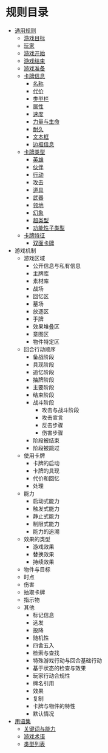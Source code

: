 # 规则目录

* [通用规则](tong-yong-gui-ze/)
  * [游戏目标](tong-yong-gui-ze/tong-yong-gui-ze-you-xi-mu-biao.md)
  * [玩家](tong-yong-gui-ze/tong-yong-gui-ze-wan-jia.md)
  * [游戏开始](tong-yong-gui-ze/tong-yong-gui-ze-you-xi-kai-shi.md)
  * [游戏结束](tong-yong-gui-ze/tong-yong-gui-ze-you-xi-jie-shu.md)
  * [游戏准备](tong-yong-gui-ze/tong-yong-gui-ze-you-xi-zhun-bei.md)
  * [卡牌信息](tong-yong-gui-ze/tong-yong-gui-ze-ka-pai-xin-xi/)
    * [名称](tong-yong-gui-ze/tong-yong-gui-ze-ka-pai-xin-xi/ka-pai-xin-xi-ming-cheng.md)
    * [代价](tong-yong-gui-ze/tong-yong-gui-ze-ka-pai-xin-xi/ka-pai-xin-xi-dai-jia.md)
    * [类型栏](tong-yong-gui-ze/tong-yong-gui-ze-ka-pai-xin-xi/ka-pai-xin-xi-lei-xing-lan.md)
    * [属性](tong-yong-gui-ze/tong-yong-gui-ze-ka-pai-xin-xi/ka-pai-xin-xi-shu-xing.md)
    * [速度](tong-yong-gui-ze/tong-yong-gui-ze-ka-pai-xin-xi/ka-pai-xin-xi-su-du.md)
    * [力量与生命](tong-yong-gui-ze/tong-yong-gui-ze-ka-pai-xin-xi/ka-pai-xin-xi-li-liang-yu-sheng-ming.md)
    * [耐久](tong-yong-gui-ze/tong-yong-gui-ze-ka-pai-xin-xi/ka-pai-xin-xi-nai-jiu.md)
    * [文本框](tong-yong-gui-ze/tong-yong-gui-ze-ka-pai-xin-xi/ka-pai-xin-xi-wen-ben-kuang.md)
    * [边框信息](tong-yong-gui-ze/tong-yong-gui-ze-ka-pai-xin-xi/ka-pai-xin-xi-bian-kuang-xin-xi.md)
  * [卡牌类型](tong-yong-gui-ze/tong-yong-gui-ze-ka-pai-lei-xing/)
    * [英雄](tong-yong-gui-ze/tong-yong-gui-ze-ka-pai-lei-xing/ka-pai-lei-xing-ying-xiong.md)
    * [伙伴](tong-yong-gui-ze/tong-yong-gui-ze-ka-pai-lei-xing/ka-pai-lei-xing-huo-ban.md)
    * [行动](tong-yong-gui-ze/tong-yong-gui-ze-ka-pai-lei-xing/ka-pai-lei-xing-xing-dong.md)
    * [攻击](tong-yong-gui-ze/tong-yong-gui-ze-ka-pai-lei-xing/ka-pai-lei-xing-gong-ji.md)
    * [道具](tong-yong-gui-ze/tong-yong-gui-ze-ka-pai-lei-xing/ka-pai-lei-xing-dao-ju.md)
    * [武器](tong-yong-gui-ze/tong-yong-gui-ze-ka-pai-lei-xing/ka-pai-lei-xing-wu-qi.md)
    * [领地](tong-yong-gui-ze/tong-yong-gui-ze-ka-pai-lei-xing/ka-pai-lei-xing-ling-di.md)
    * [幻象](tong-yong-gui-ze/tong-yong-gui-ze-ka-pai-lei-xing/ka-pai-lei-xing-huan-xiang.md)
    * [超类型](tong-yong-gui-ze/tong-yong-gui-ze-ka-pai-lei-xing/ka-pai-lei-xing-chao-lei-xing.md)
    * [功能性子类型](tong-yong-gui-ze/tong-yong-gui-ze-ka-pai-lei-xing/ka-pai-lei-xing-gong-neng-xing-zi-lei-xing.md)
  * [卡牌特征](tong-yong-gui-ze/tong-yong-gui-ze-ka-pai-te-zheng/)
    * [双面卡牌](tong-yong-gui-ze/tong-yong-gui-ze-ka-pai-te-zheng/shuang-mian-ka-pai.md)
* 游戏机制
  * &#x20;  游戏区域
    * 公开信息与私有信息
    * 主牌库
    * 素材库
    * 战场
    * 回忆区
    * 墓场
    * 放逐区
    * 手牌
    * 效果堆叠区
    * 意图区
    * 物件特定区 &#x20;
  * 回合行动顺序
    * 备战阶段
    * 具现阶段
    * 追忆阶段
    * 抽牌阶段
    * 主要阶段
    * 结束阶段
    * 战斗阶段
      * 攻击与战斗阶段
      * 攻击宣言
      * 反击步骤
      * 伤害步骤
    * 阶段被结束
    * 阶段被跳过
  * 使用卡牌
    * 卡牌的启动
    * 卡牌的具现
    * 代价和回忆
    * 处理
  * 能力
    * 启动式能力
    * 触发式能力
    * 静止式能力
    * 制限式能力
    * 能力的追溯
  * 效果的类型
    * 游戏效果
    * 替换效果
    * 持续效果
  * 物件与目标
  * 时点
  * 伤害
  * 抽取卡牌
  * 指示物
  * 其他
    * 标记信息
    * 选发
    * 投降
    * 随机性
    * 四舍五入
    * 检索与查找
    * 特殊游戏行动与回合基础行动
    * 基于状态的检查与效果
    * 玩家行动合规性
    * 牌名引用
    * 效果
    * 复制
    * 卡牌与物件的特性
    * 默认情况
* [用语集](yong-yu-ji/)
  * [关键词与能力](yong-yu-ji/guan-jian-ci-yu-neng-li.md)
  * [游戏术语](yong-yu-ji/you-xi-shu-yu.md)
  * [类型列表](yong-yu-ji/lei-xing-lie-biao.md)
